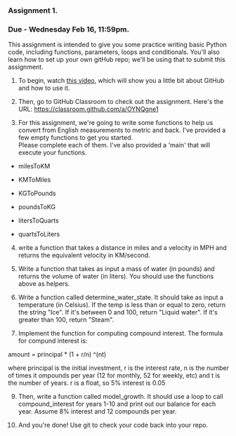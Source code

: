 
### Assignment 1. 

### Due - Wednesday Feb 16, 11:59pm.

This assignment is intended to give you some practice writing basic Python code, including functions, parameters, loops and conditionals. 
You'll also learn how to set up your own gitHub repo; we'll be using that to submit this assignment.

1. To begin, watch [this video](https://www.youtube.com/watch?v=HYYWQadJ0Pw), which will show you a little bit about GitHub and how to use it. 

2. Then, go to GitHub Classroom to check out the assignment. Here's the URL: https://classroom.github.com/a/OYNQgne1

3. For this assignment, we're going to write some functions to help us convert from English measurements to metric and back. I've provided a few empty functions to get you started.  
   Please complete each of them.  I've also provided a 'main' that will execute your functions.

- milesToKM

- KMToMiles

- KGToPounds

- poundsToKG 

- litersToQuarts

- quartsToLiters

4. write a function that takes a distance in miles and a velocity in MPH
and returns the equivalent velocity in KM/second.

5. Write a function that takes as input a mass of water (in pounds) and returns the volume of water (in liters). 
You should use the functions above as helpers.


6. Write a function called determine_water_state. It should take as input a temperature (in Celsius). 
If the temp is less than or equal to zero, return the string "Ice". If it's between
0 and 100, return "Liquid water". If it's greater than 100, return "Steam".

7. Implement the function for computing compound interest. 
The formula for compund interest is:

amount = principal * (1 + r/n) ^(nt)

where principal is the initial investment, r is the interest rate, n  is the number of times it
ompounds per year (12 for monthly, 52 for weekly, etc) and t is the number of years. r is a float, so 5% interest is 0.05

9. Then, write a function called model_growth. It should use a loop to call compound_interest for years 1-10 and print out our 
balance for each year. Assume 8% interest and 12 compounds per year. 

10. And you're done! Use git to check your code back into your repo.
